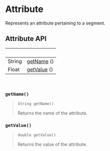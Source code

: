 # Attribute

Represents an attribute pertaining to a segment.

## Attribute API <a href="#attribute-api" id="attribute-api"></a>

| ​      | ​                                     |
| ------ | ------------------------------------- |
| String | ​[getName](attribute.md#getname) ()   |
| Float  | ​[getValue](attribute.md#getvalue) () |

​‌

### `getName()` <a href="#getname" id="getname"></a>

> ```
> String getName()
> ```
>
> Returns the name of the attribute.

### `getValue()` <a href="#getvalue" id="getvalue"></a>

> ```
> double getValue()
> ```
>
> Returns the value of the attribute.
